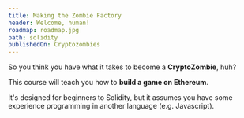 ```yaml
---
title: Making the Zombie Factory
header: Welcome, human!
roadmap: roadmap.jpg
path: solidity
publishedOn: Cryptozombies
---
```


So you think you have what it takes to become a **CryptoZombie**, huh?

This course will teach you how to **build a game on Ethereum**.

It's designed for beginners to Solidity, but it assumes you have some experience
programming in another language (e.g. Javascript).
